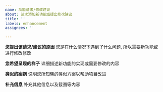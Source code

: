 ```yaml
---
name: 功能请求/修改建议
about: 请求添加新功能或提出修改建议
title: ''
labels: enhancement
assignees: ''

---
```


**您提出该请求/建议的原因**
您是在什么情况下遇到了什么问题, 所以需要新功能或进行修改修改

**您希望呈现的样子**
详细描述新功能的实现或需要修改的内容

**类似的案例**
说明您所知晓的类似方案以帮助项目改进

**补充信息**
补充其他信息以及截图等内容
